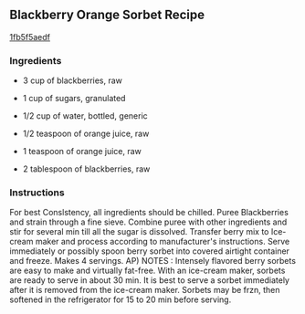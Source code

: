 ## Blackberry Orange Sorbet Recipe

[1fb5f5aedf](http://cookeatshare.com/recipes/blackberry-orange-sorbet-86560)

### Ingredients

 - 3 cup of blackberries, raw

 - 1 cup of sugars, granulated

 - 1/2 cup of water, bottled, generic

 - 1/2 teaspoon of orange juice, raw

 - 1 teaspoon of orange juice, raw

 - 2 tablespoon of blackberries, raw

### Instructions

For best Conslstency, all ingredients should be chilled. Puree Blackberries and strain through a fine sieve. Combine puree with other ingredients and stir for several min till all the sugar is dissolved. Transfer berry mix to Ice-cream maker and process according to manufacturer's instructions. Serve immediateIy or possibly spoon berry sorbet into covered airtight container and freeze. Makes 4 servings. AP) NOTES : Intensely flavored berry sorbets are easy to make and virtually fat-free. With an ice-cream maker, sorbets are ready to serve in about 30 min. It is best to serve a sorbet immediately after it is removed from the ice-cream maker. Sorbets may be frzn, then softened in the refrigerator for 15 to 20 min before serving.